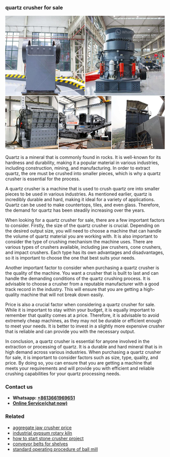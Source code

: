 <h3>quartz crusher for sale</h3><img src='1704856960.jpg' alt=''><p>Quartz is a mineral that is commonly found in rocks. It is well-known for its hardness and durability, making it a popular material in various industries, including construction, mining, and manufacturing. In order to extract quartz, the ore must be crushed into smaller pieces, which is why a quartz crusher is essential for the process.</p><p>A quartz crusher is a machine that is used to crush quartz ore into smaller pieces to be used in various industries. As mentioned earlier, quartz is incredibly durable and hard, making it ideal for a variety of applications. Quartz can be used to make countertops, tiles, and even glass. Therefore, the demand for quartz has been steadily increasing over the years.</p><p>When looking for a quartz crusher for sale, there are a few important factors to consider. Firstly, the size of the quartz crusher is crucial. Depending on the desired output size, you will need to choose a machine that can handle the volume of quartz material you are working with. It is also important to consider the type of crushing mechanism the machine uses. There are various types of crushers available, including jaw crushers, cone crushers, and impact crushers. Each type has its own advantages and disadvantages, so it is important to choose the one that best suits your needs.</p><p>Another important factor to consider when purchasing a quartz crusher is the quality of the machine. You want a crusher that is built to last and can handle the demanding conditions of the quartz crushing process. It is advisable to choose a crusher from a reputable manufacturer with a good track record in the industry. This will ensure that you are getting a high-quality machine that will not break down easily.</p><p>Price is also a crucial factor when considering a quartz crusher for sale. While it is important to stay within your budget, it is equally important to remember that quality comes at a price. Therefore, it is advisable to avoid extremely cheap machines, as they may not be durable or efficient enough to meet your needs. It is better to invest in a slightly more expensive crusher that is reliable and can provide you with the necessary output.</p><p>In conclusion, a quartz crusher is essential for anyone involved in the extraction or processing of quartz. It is a durable and hard mineral that is in high demand across various industries. When purchasing a quartz crusher for sale, it is important to consider factors such as size, type, quality, and price. By doing so, you can ensure that you are getting a machine that meets your requirements and will provide you with efficient and reliable crushing capabilities for your quartz processing needs.</p><h3>Contact us</h3><ul><li><strong>Whatsapp:&nbsp;<a href="https://wa.me/8613661969651">+8613661969651</a></strong></li><li><a href="https://swt.shibang-china.com/?git&amp;zhl&amp;quartz crusher for sale"><strong>Online Service(chat now)</strong></a></li></ul><h3>Related</h3><ul><li><a href='aggregate jaw crusher price.md'>aggregate jaw crusher price</a></li><li><a href='industrial gypsum rotary kiln.md'>industrial gypsum rotary kiln</a></li><li><a href='how to start stone crusher project.md'>how to start stone crusher project</a></li><li><a href='conveyor belts for shelves.md'>conveyor belts for shelves</a></li><li><a href='standard operating procedure of ball mill.md'>standard operating procedure of ball mill</a></li></ul>